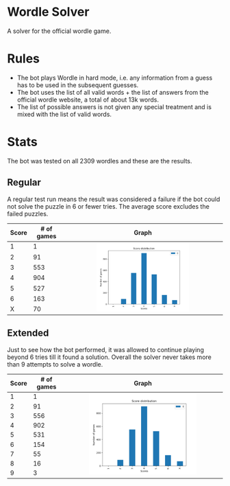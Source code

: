 # Wordle Solver

A solver for the official wordle game.

# Rules

-   The bot plays Wordle in hard mode, i.e. any information from a guess has to be used in the subsequent guesses.
-   The bot uses the list of all valid words + the list of answers from the official wordle website, a total of about 13k words.
-   The list of possible answers is not given any special treatment and is mixed with the list of valid words.

# Stats

The bot was tested on all 2309 wordles and these are the results.

## Regular

A regular test run means the result was considered a failure if the bot could not solve the puzzle in 6 or fewer tries. The average score excludes the failed puzzles.

<table>
    <thead>
        <tr>
            <th>Score</th>
            <th># of games</th>
            <th>Graph</th>
        </tr>
    </thead>
    <tbody style="object-fit: contain">
        <tr>
            <td>1</td>
            <td>1</td>
            <td rowspan=7 align="center"><img src="https://github.com/Aveek-Saha/wordle-solver/blob/master/graphs/analysis.png" width="60%"></img></td>
        </tr>
        <tr>
            <td>2</td>
            <td>91</td>
        </tr>
        <tr>
            <td >3</td>
            <td>553</td>
        </tr>
        <tr>
            <td>4</td>
            <td>904</td>
        </tr>
        <tr>
            <td>5</td>
            <td>527</td>
        </tr>
        <tr>
            <td>6</td>
            <td>163</td>
        </tr>
        <tr>
            <td>X</td>
            <td>70</td>
        </tr>
    </tbody>
</table>

## Extended

Just to see how the bot performed, it was allowed to continue playing beyond 6 tries till it found a solution. Overall the solver never takes more than 9 attempts to solve a wordle.

<table>
    <thead>
        <tr>
            <th>Score</th>
            <th># of games</th>
            <th>Graph</th>
        </tr>
    </thead>
    <tbody style="object-fit: contain">
        <tr>
            <td>1</td>
            <td>1</td>
            <td rowspan=9 align="center"><img src="https://github.com/Aveek-Saha/wordle-solver/blob/master/graphs/analysis.png" width="70%"></img></td>
        </tr>
        <tr>
            <td>2</td>
            <td>91</td>
        </tr>
        <tr>
            <td >3</td>
            <td>556</td>
        </tr>
        <tr>
            <td>4</td>
            <td>902</td>
        </tr>
        <tr>
            <td>5</td>
            <td>531</td>
        </tr>
        <tr>
            <td>6</td>
            <td>154</td>
        </tr>
        <tr>
            <td>7</td>
            <td>55</td>
        </tr>
        <tr>
            <td>8</td>
            <td>16</td>
        </tr>
        <tr>
            <td>9</td>
            <td>3</td>
        </tr>
    </tbody>
</table>
